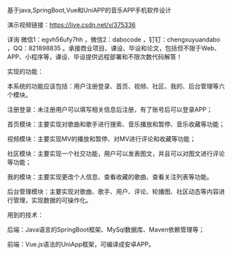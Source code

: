 基于java,SpringBoot,Vue和UniAPP的音乐APP手机软件设计

演示视频链接：https://live.csdn.net/v/375336

详询 微信1：egvh56ufy7hh ，微信2：dabocode ，钉钉：chengxuyuandabo ，QQ：821898835 。承接商业项目、课设、毕设和论文，包括但不限于Web、APP、小程序等，课设、毕设提供远程部署和不限次数代码解答！

实现的功能：

本系统的功能应该包括：用户注册登录、首页、视频、社区、我的、后台管理等六个模块。

注册登录：未注册用户可以填写相关信息后注册，有了账号后可以登录APP；

首页模块：主要实现对歌曲和歌手进行搜索、音乐播放和暂停、音乐收藏等功能；

视频模块：主要实现MV的播放和暂停、对MV进行评论和收藏等功能；

社区模块：主要实现一个社交功能，用户可以发表图文，并且可以对图文进行评论等功能；

我的模块：主要实现更改个人信息、查看收藏的歌曲、查看关注列表等功能。

后台管理模块：主要实现对歌曲、歌手、用户、评论、轮播图、社区动态等内容进行管理，实现数据的可操作化。

用到的技术：

后端：Java语言的SpringBoot框架、MySql数据库、Maven依赖管理等；

前端：Vue.js语法的UniApp框架，可编译成安卓APP。
